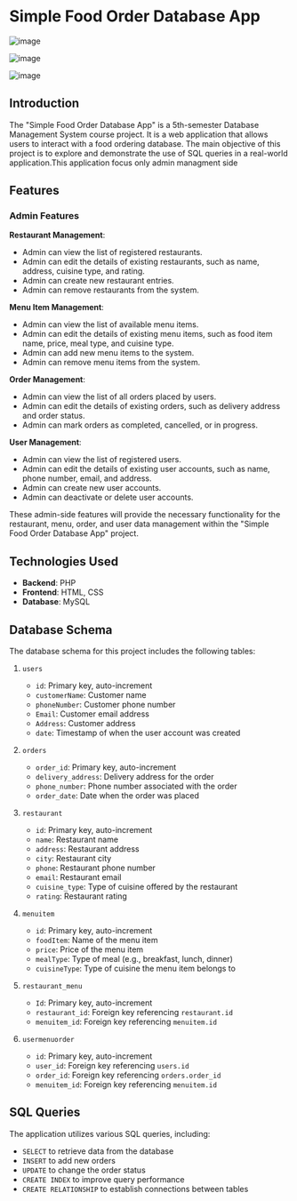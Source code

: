 # Simple Food Order Database App
![image](https://github.com/user-attachments/assets/2225290b-b5e6-4169-b08f-2ecb9b8bca03)

![image](https://github.com/user-attachments/assets/77644a57-5e8c-48d2-9189-bf19e0616f64)

![image](https://github.com/user-attachments/assets/6fd91d5c-f67f-4904-8acf-98c969ae6c9e)


## Introduction
The "Simple Food Order Database App" is a 5th-semester Database Management System course project. It is a web application that allows users to interact with a food ordering database. The main objective of this project is to explore and demonstrate the use of SQL queries in a real-world application.This application focus only admin managment side 

## Features

### Admin Features

**Restaurant Management**:
- Admin can view the list of registered restaurants.
- Admin can edit the details of existing restaurants, such as name, address, cuisine type, and rating.
- Admin can create new restaurant entries.
- Admin can remove restaurants from the system.

**Menu Item Management**:
- Admin can view the list of available menu items.
- Admin can edit the details of existing menu items, such as food item name, price, meal type, and cuisine type.
- Admin can add new menu items to the system.
- Admin can remove menu items from the system.

**Order Management**:
- Admin can view the list of all orders placed by users.
- Admin can edit the details of existing orders, such as delivery address and order status.
- Admin can mark orders as completed, cancelled, or in progress.

**User Management**:
- Admin can view the list of registered users.
- Admin can edit the details of existing user accounts, such as name, phone number, email, and address.
- Admin can create new user accounts.
- Admin can deactivate or delete user accounts.

These admin-side features will provide the necessary functionality for the restaurant, menu, order, and user data management within the "Simple Food Order Database App" project.

## Technologies Used
- **Backend**: PHP
- **Frontend**: HTML, CSS
- **Database**: MySQL

## Database Schema
The database schema for this project includes the following tables:

1. `users`
   - `id`: Primary key, auto-increment
   - `customerName`: Customer name
   - `phoneNumber`: Customer phone number
   - `Email`: Customer email address
   - `Address`: Customer address
   - `date`: Timestamp of when the user account was created

2. `orders`
   - `order_id`: Primary key, auto-increment
   - `delivery_address`: Delivery address for the order
   - `phone_number`: Phone number associated with the order
   - `order_date`: Date when the order was placed

3. `restaurant`
   - `id`: Primary key, auto-increment
   - `name`: Restaurant name
   - `address`: Restaurant address
   - `city`: Restaurant city
   - `phone`: Restaurant phone number
   - `email`: Restaurant email
   - `cuisine_type`: Type of cuisine offered by the restaurant
   - `rating`: Restaurant rating

4. `menuitem`
   - `id`: Primary key, auto-increment
   - `foodItem`: Name of the menu item
   - `price`: Price of the menu item
   - `mealType`: Type of meal (e.g., breakfast, lunch, dinner)
   - `cuisineType`: Type of cuisine the menu item belongs to

5. `restaurant_menu`
   - `Id`: Primary key, auto-increment
   - `restaurant_id`: Foreign key referencing `restaurant.id`
   - `menuitem_id`: Foreign key referencing `menuitem.id`

6. `usermenuorder`
   - `id`: Primary key, auto-increment
   - `user_id`: Foreign key referencing `users.id`
   - `order_id`: Foreign key referencing `orders.order_id`
   - `menuitem_id`: Foreign key referencing `menuitem.id`

## SQL Queries
The application utilizes various SQL queries, including:
- `SELECT` to retrieve data from the database
- `INSERT` to add new orders
- `UPDATE` to change the order status
- `CREATE INDEX` to improve query performance
- `CREATE RELATIONSHIP` to establish connections between tables
